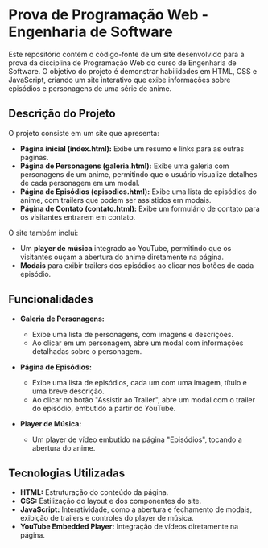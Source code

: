 # Prova de Programação Web - Engenharia de Software

Este repositório contém o código-fonte de um site desenvolvido para a prova da disciplina de Programação Web do curso de Engenharia de Software. O objetivo do projeto é demonstrar habilidades em HTML, CSS e JavaScript, criando um site interativo que exibe informações sobre episódios e personagens de uma série de anime.

## Descrição do Projeto

O projeto consiste em um site que apresenta:
- **Página inicial (index.html):** Exibe um resumo e links para as outras páginas.
- **Página de Personagens (galeria.html):** Exibe uma galeria com personagens de um anime, permitindo que o usuário visualize detalhes de cada personagem em um modal.
- **Página de Episódios (episodios.html):** Exibe uma lista de episódios do anime, com trailers que podem ser assistidos em modais.
- **Página de Contato (contato.html):** Exibe um formulário de contato para os visitantes entrarem em contato.

O site também inclui:
- Um **player de música** integrado ao YouTube, permitindo que os visitantes ouçam a abertura do anime diretamente na página.
- **Modais** para exibir trailers dos episódios ao clicar nos botões de cada episódio.

## Funcionalidades

- **Galeria de Personagens:**
  - Exibe uma lista de personagens, com imagens e descrições.
  - Ao clicar em um personagem, abre um modal com informações detalhadas sobre o personagem.
  
- **Página de Episódios:**
  - Exibe uma lista de episódios, cada um com uma imagem, título e uma breve descrição.
  - Ao clicar no botão "Assistir ao Trailer", abre um modal com o trailer do episódio, embutido a partir do YouTube.

- **Player de Música:**
  - Um player de vídeo embutido na página "Episódios", tocando a abertura do anime.

## Tecnologias Utilizadas
- **HTML:** Estruturação do conteúdo da página.
- **CSS:** Estilização do layout e dos componentes do site.
- **JavaScript:** Interatividade, como a abertura e fechamento de modais, exibição de trailers e controles do player de música.
- **YouTube Embedded Player:** Integração de vídeos diretamente na página.
